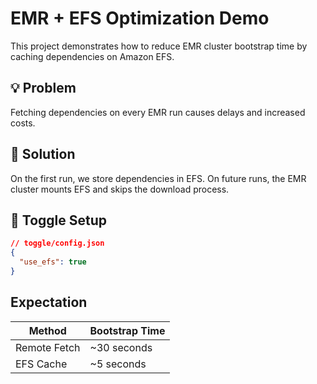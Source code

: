 # EMR + EFS Optimization Demo

This project demonstrates how to reduce EMR cluster bootstrap time by caching dependencies on Amazon EFS.

## 💡 Problem
Fetching dependencies on every EMR run causes delays and increased costs.

## 🚀 Solution
On the first run, we store dependencies in EFS. On future runs, the EMR cluster mounts EFS and skips the download process.

## 🔁 Toggle Setup
```json
// toggle/config.json
{
  "use_efs": true
}
```

## Expectation

| Method        | Bootstrap Time |
|---------------|----------------|
| Remote Fetch  | ~30 seconds    |
| EFS Cache     | ~5 seconds     |
